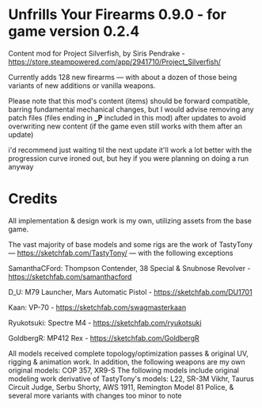# Unfrills Your Firearms 0.9.0 - for game version 0.2.4
Content mod for Project Silverfish, by Siris Pendrake - https://store.steampowered.com/app/2941710/Project_Silverfish/

Currently adds 128 new firearms — with about a dozen of those being variants of new additions or vanilla weapons.

Please note that this mod's content (items) should be forward compatible, barring fundamental mechanical changes, but I would advise removing any patch files (files ending in **_P** included in this mod) after updates to avoid overwriting new content (if the game even still works with them after an update)

i'd recommend just waiting til the next update it'll work a lot better with the progression curve ironed out, but hey if you were planning on doing a run anyway

# Credits
All implementation & design work is my own, utilizing assets from the base game.

The vast majority of base models and some rigs are the work of TastyTony — https://sketchfab.com/TastyTony/ — with the following exceptions

SamanthaCFord: Thompson Contender, 38 Special & Snubnose Revolver - https://sketchfab.com/samanthacford

D_U: M79 Launcher, Mars Automatic Pistol - https://sketchfab.com/DU1701

Kaan: VP-70 - https://sketchfab.com/swagmasterkaan

Ryukotsuki: Spectre M4 - https://sketchfab.com/ryukotsuki

GoldbergR: MP412 Rex - https://sketchfab.com/GoldbergR

All models received complete topology/optimization passes & original UV, rigging & animation work.  In addition, the following weapons are my own original models:
COP 357, XR9-S
The following models include original modeling work derivative of TastyTony's models: L22, SR-3M Vikhr, Taurus Circuit Judge, Serbu Shorty, AWS 1911, Remington Model 81 Police, & several more variants with changes too minor to note
